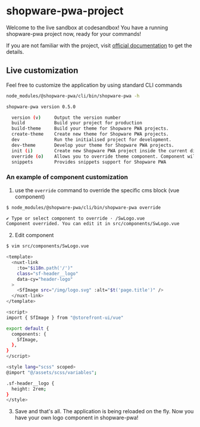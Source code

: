 # shopware-pwa-project

Welcome to the live sandbox at codesandbox! You have a running shopware-pwa project now, ready for your commands!

If you are not familiar with the project, visit [official documentation](https://shopware-pwa-docs.vuestorefront.io/) to get the details.

## Live customization

Feel free to customize the application by using standard CLI commands

```bash
node_modules/@shopware-pwa/cli/bin/shopware-pwa -h

shopware-pwa version 0.5.0

  version (v)     Output the version number
  build           Build your project for production
  build-theme     Build your theme for Shopware PWA projects.
  create-theme    Create new theme for Shopware PWA projects.
  dev             Run the initialised project for development.
  dev-theme       Develop your theme for Shopware PWA projects.
  init (i)        Create new Shopware PWA project inside the current directory. Can be invoked multiple times for actualisations.
  override (o)    Allows you to override theme component. Component will appear in project ready to be edited.
  snippets        Provides snippets support for Shopware PWA
```

### An example of component customization

1. use the `override` command to override the specific cms block (vue component)

```bash
$ node_modules/@shopware-pwa/cli/bin/shopware-pwa override

✔ Type or select component to override · /SwLogo.vue
Component overrided. You can edit it in src/components/SwLogo.vue
```

2. Edit component

```bash
$ vim src/components/SwLogo.vue

<template>
  <nuxt-link
    :to="$i18n.path('/')"
    class="sf-header__logo"
    data-cy="header-logo"
  >
    <SfImage src="/img/logo.svg" :alt="$t('page.title')" />
  </nuxt-link>
</template>

<script>
import { SfImage } from "@storefront-ui/vue"

export default {
  components: {
    SfImage,
  },
}
</script>

<style lang="scss" scoped>
@import "@/assets/scss/variables";

.sf-header__logo {
  height: 2rem;
}
</style>

```

3. Save and that's all. The application is being reloaded on the fly. Now you have your own logo component in shopware-pwa!
